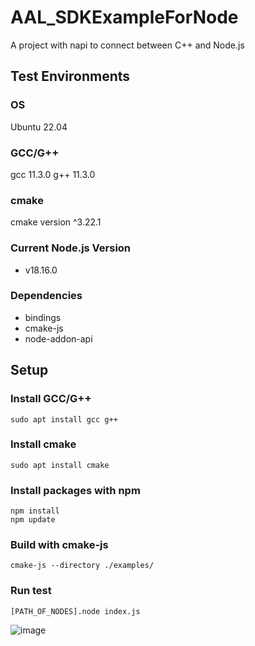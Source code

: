 # AAL_SDKExampleForNode
A project with napi to connect between C++ and Node.js

## Test Environments
### OS
Ubuntu 22.04
### GCC/G++
gcc 11.3.0
g++ 11.3.0
### cmake
cmake version ^3.22.1
### Current Node.js Version
 - v18.16.0
### Dependencies
 - bindings
 - cmake-js
 - node-addon-api

## Setup
### Install GCC/G++
```
sudo apt install gcc g++
```

### Install cmake
```
sudo apt install cmake
```

### Install packages with npm
```
npm install
npm update
```

### Build with cmake-js
```
cmake-js --directory ./examples/
```

### Run test
```
[PATH_OF_NODES].node index.js
```
![image](https://github.com/AlcheraInc/AAL_SDKExampleForNode/assets/106507679/59455a7e-4ab0-4da6-a968-6a5b6a3e7445)
